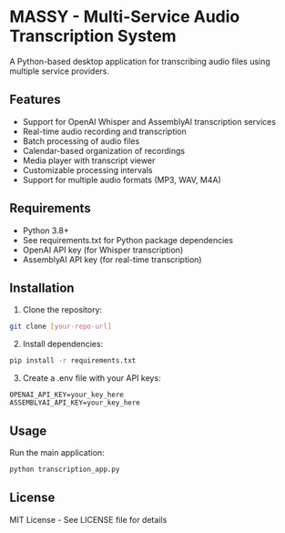 # MASSY - Multi-Service Audio Transcription System

A Python-based desktop application for transcribing audio files using multiple service providers.

## Features

- Support for OpenAI Whisper and AssemblyAI transcription services
- Real-time audio recording and transcription
- Batch processing of audio files
- Calendar-based organization of recordings
- Media player with transcript viewer
- Customizable processing intervals
- Support for multiple audio formats (MP3, WAV, M4A)

## Requirements

- Python 3.8+
- See requirements.txt for Python package dependencies
- OpenAI API key (for Whisper transcription)
- AssemblyAI API key (for real-time transcription)

## Installation

1. Clone the repository:
```bash
git clone [your-repo-url]
```

2. Install dependencies:
```bash
pip install -r requirements.txt
```

3. Create a .env file with your API keys:
```
OPENAI_API_KEY=your_key_here
ASSEMBLYAI_API_KEY=your_key_here
```

## Usage

Run the main application:
```bash
python transcription_app.py
```

## License

MIT License - See LICENSE file for details
